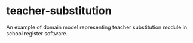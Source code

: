# teacher-substitution
An example of domain model representing teacher substitution module in school register software.
